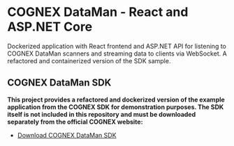 # COGNEX DataMan - React and ASP.NET Core
Dockerized application with React frontend and ASP.NET API for listening to COGNEX DataMan scanners and streaming data to clients via WebSocket. A refactored and containerized version of the SDK sample.

## COGNEX DataMan SDK
**This project provides a refactored and dockerized version of the example application from the COGNEX SDK for demonstration purposes.
The SDK itself is not included in this repository and must be downloaded separately from the official COGNEX website:**
* [Download COGNEX DataMan SDK](https://support.cognex.com/en/downloads/detail/dataman/3338/1033)
